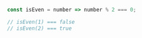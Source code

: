 ~~~ javascript
const isEven = number => number % 2 === 0;

// isEven(1) === false
// isEven(2) === true
~~~